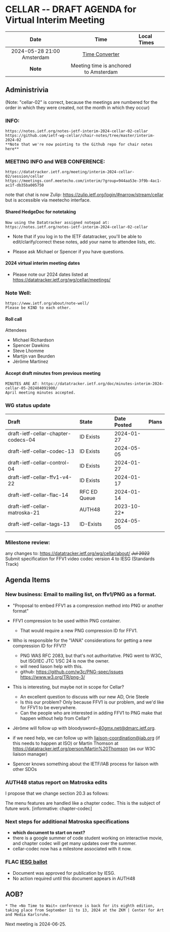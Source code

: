 # CELLAR -- DRAFT AGENDA for Virtual Interim Meeting

| Date |Time | Local Times |
|:------:|:-----------:|:------|
|2024-05-28 21:00 Amsterdam |[Time Converter](https://savvytime.com/converter/netherlands-amsterdam-to-utc-ny-new-york-city-ca-san-francisco/jun-22-2021/9pm)|
| **Note** | Meeting time is anchored to Amsterdam |

## Administrivia

(Note: "cellar-02" is correct, because the meetings are numbered for the order in which they were created, not the month in which they occur)

### INFO:
    https://notes.ietf.org/notes-ietf-interim-2024-cellar-02-cellar
    https://github.com/ietf-wg-cellar/chair-notes/tree/master/interim-2024-02
    **Note that we're now pointing to the Github repo for chair notes here**

### MEETING INFO and WEB CONFERENCE:
    https://datatracker.ietf.org/meeting/interim-2024-cellar-02/session/cellar
    https://meetings.conf.meetecho.com/interim/?group=944aa53e-3f9b-4ac1-ac1f-db35ba005750

note that chat is now Zulip:
    https://zulip.ietf.org/login/#narrow/stream/cellar
but is accessible via meetecho interface.

#### Shared HedgeDoc for notetaking

    Now using the Datatracker assigned notepad at:
    https://notes.ietf.org/notes-ietf-interim-2024-cellar-02-cellar

* Note that if you log in to the IETF datatracker, you'll be able to edit/clarify/correct these notes, add your name to attendee  lists, etc.

* Please ask Michael or Spencer if you have questions.

#### 2024 virtual interim meeting dates

 * Please note our 2024 dates listed at https://datatracker.ietf.org/wg/cellar/meetings/

### Note Well:
    https://www.ietf.org/about/note-well/
    Please be KIND to each other.

#### Roll call

  Attendees
   * Michael Richardson
   * Spencer Dawkins
   * Steve Lhomme
   * Martijn van Beurden
   * Jérôme Martinez

#### Accept draft minutes from previous meeting

    MINUTES ARE AT: https://datatracker.ietf.org/doc/minutes-interim-2024-cellar-05-202404091900/
    April meeting minutes accepted.

###  WG status update

| Draft | State | Date Posted | Plans
|:------|:------|:------------|:------
| draft-ietf-cellar-chapter-codecs-04   | ID Exists | 2024-01-27  |
| draft-ietf-cellar-codec-13            | ID Exists | 2024-05-05  |
| draft-ietf-cellar-control-04          | ID Exists | 2024-01-27  |
| draft-ietf-cellar-ffv1-v4-22          | ID Exists | 2024-01-17  |
| draft-ietf-cellar-flac-14             | RFC ED Queue | 2024-01-14 |
| draft-ietf-cellar-matroska-21         | AUTH48 | 2023-10-22* |
| draft-ietf-cellar-tags-13             | ID-Exists | 2024-05-05 |

###  Milestone review:

any changes to: https://datatracker.ietf.org/wg/cellar/about/
~~Jul 2022~~	Submit specification for FFV1 video codec version 4 to IESG (Standards Track)

## Agenda Items

### New business: Email to mailing list, on ffv1/PNG as a format. 

   * "Proposal to embed FFV1 as a compression method into PNG or another format"

   * FFV1 compression to be used within PNG container.
       * That would require a new PNG compression ID for FFV1. 

   * Who is responsible for the "IANA" considerations for getting a new compression ID for FFV1?
       * PNG WAS RFC 2083, but that's not authoritative. PNG went to W3C, but ISO/IEC JTC 1/SC 24 is now the owner.
       * will need liason help with this.
       * github: https://github.com/w3c/PNG-spec/issues  https://www.w3.org/TR/png-3/

   * This is interesting, but maybe not in scope for Cellar? 
       * An excellent question to discuss with our new AD, Orie Steele
       * Is this our problem? Only because FFV1 is our problem, and we'd like for FFV1 to be everywhere.
       * Can the people who are interested in adding FFV1 to PNG make that happen without help from Cellar?

   * Jérôme will follow up with bloodysword=40gmx.net@dmarc.ietf.org. 

   * if we need help, we can follow up with liaison-coordination@iab.org (if this needs to happen at ISO) or Martin Thomson at https://datatracker.ietf.org/person/Martin%20Thomson (as our W3C liaison manager)
   * Spencer knows something about the IETF/IAB process for liaison with other SDOs

### AUTH48 status report on Matroska edits

I propose that we change section 20.3 as follows:

   The menu features are handled like a chapter codec.
   This is the subject of future work. [informative: chapter-codec]

### Next steps for additional Matroska specifications 

   * **which document to start on next?**
   * there is a google summer of code student working on interactive movie, and chapter codec will get many updates over the summer.
   * cellar-codec now has a milestone associated with it now.

### FLAC [IESG ballot](https://datatracker.ietf.org/doc/draft-ietf-cellar-flac/ballot/)

   * Document was approved for publication by IESG.
   * No action required until this document appears in AUTH48

## AOB?
    * The »No Time to Wait« conference is back for its eighth edition, taking place from September 11 to 13, 2024 at the ZKM | Center for Art and Media Karlsruhe.

Next meeting is 2024-06-25.

